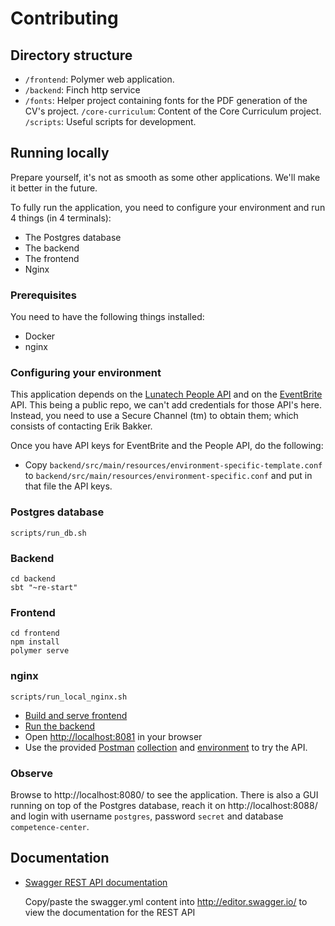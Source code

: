 Contributing
===

## Directory structure

- `/frontend`: Polymer web application.
- `/backend`: Finch http service
- `/fonts`: Helper project containing fonts for the PDF generation of the CV's project.
  `/core-curriculum`: Content of the Core Curriculum project.
  `/scripts`: Useful scripts for development.

## Running locally

Prepare yourself, it's not as smooth as some other applications. We'll make it better in the future.

To fully run the application, you need to configure your environment and run 4 things (in 4 terminals):

* The Postgres database
* The backend
* The frontend
* Nginx

### Prerequisites

You need to have the following things installed:

* Docker
* nginx

### Configuring your environment

This application depends on the [Lunatech People API](https://github.com/lunatech-labs/lunatech-people-api) and on the [EventBrite](http://eventbrite.com) API. This being a public repo, we can't add credentials for those API's here. Instead, you need to use a Secure Channel (tm) to obtain them; which consists of contacting Erik Bakker.

Once you have API keys for EventBrite and the People API, do the following:

* Copy `backend/src/main/resources/environment-specific-template.conf` to `backend/src/main/resources/environment-specific.conf` and put in that file the API keys.

### Postgres database

    scripts/run_db.sh

### Backend

    cd backend
    sbt "~re-start"

### Frontend

    cd frontend
    npm install
    polymer serve

### nginx

    scripts/run_local_nginx.sh

- [Build and serve frontend](frontend/README.md)
- [Run the backend](backend/README.md)
- Open [http://localhost:8081](http://localhost:8081) in your browser
- Use the provided [Postman](https://www.getpostman.com/) [collection](backend/resources/CCO.postman_collection.json) and [environment](backend/resources/OCC.postman_environment.json) to try the API.

### Observe

Browse to http://localhost:8080/ to see the application. There is also a GUI running on top of the Postgres database, reach it on http://localhost:8088/ and login with username `postgres`, password `secret` and database `competence-center`.

## Documentation

- [Swagger REST API documentation](backend/resources/swagger.yml)

  Copy/paste the swagger.yml content into http://editor.swagger.io/ to
  view the documentation for the REST API

